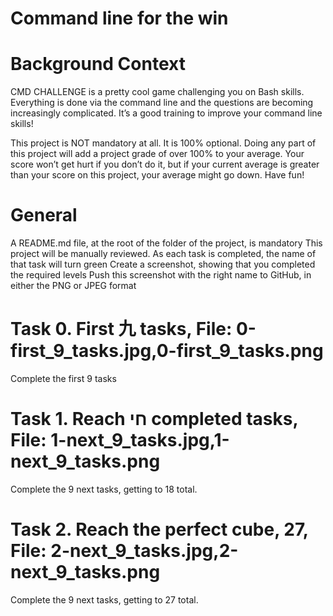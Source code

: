 # **Command line for the win**

# **Background Context**
CMD CHALLENGE is a pretty cool game challenging you on Bash skills. Everything is done via the command line and the questions are becoming increasingly complicated. It’s a good training to improve your command line skills!

This project is NOT mandatory at all. It is 100% optional. Doing any part of this project will add a project grade of over 100% to your average. Your score won’t get hurt if you don’t do it, but if your current average is greater than your score on this project, your average might go down. Have fun!

# **General**
A README.md file, at the root of the folder of the project, is mandatory
This project will be manually reviewed.
As each task is completed, the name of that task will turn green
Create a screenshot, showing that you completed the required levels
Push this screenshot with the right name to GitHub, in either the PNG or JPEG format

# **Task 0. First 九 tasks, File: 0-first_9_tasks.jpg,0-first_9_tasks.png**
Complete the first 9 tasks

# **Task 1. Reach חי completed tasks, File: 1-next_9_tasks.jpg,1-next_9_tasks.png**
Complete the 9 next tasks, getting to 18 total.

# **Task 2. Reach the perfect cube, 27, File: 2-next_9_tasks.jpg,2-next_9_tasks.png**
Complete the 9 next tasks, getting to 27 total.
